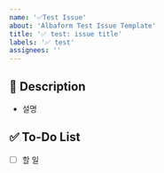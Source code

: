 ```yaml
---
name: '✅Test Issue'
about: 'Albaform Test Issue Template'
title: '✅ test: issue title'
labels: '✅ test'
assignees: ''
---
```


## 📝 Description

- 설명

## ✅ To-Do List

- [ ] 할 일
